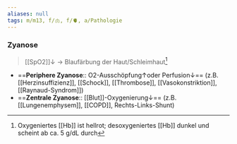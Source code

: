 ```yaml
---
aliases: null
tags: m/m13, f/🫁, f/🫀, a/Pathologie
---
```

### Zyanose
> [[SpO2]]↓ → Blaufärbung der Haut/Schleimhaut[^1]
- ==**Periphere Zyanose**:: O2-Ausschöpfung↑oder Perfusion↓== (z.B. [[Herzinsuffizienz]], [[Schock]], [[Thrombose]], [[Vasokonstriktion]], [[Raynaud-Syndrom]])
- ==**Zentrale Zyanose**:: [[Blut]]-Oxygenierung↓== (z.B. [[Lungenemphysem]], [[COPD]], Rechts-Links-Shunt)

[^1]: Oxygeniertes [[Hb]] ist hellrot; desoxygeniertes [[Hb]] dunkel und scheint ab ca. 5 g/dL durch